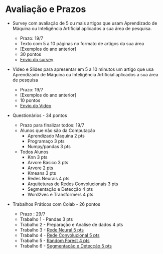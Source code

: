 # Avaliação e Prazos




* Survey com avaliação de 5 ou mais artigos que usam Aprendizado de Máquina ou Inteligência Artificial aplicados a sua área de pesquisa.
    * Prazo: 19/7
    * Texto com 5 a 10 páginas no formato de artigos da sua área
    * [Exemplos do ano anterior]
    * 30 pontos
    * [Envio do survey](https://forms.gle/siL4LjjKkjm5zHFm7)
* Video e Slides para apresentar em 5 a 10 minutos um artigo que usa Aprendizado de Máquina ou Inteligência Artificial aplicados a sua área de pesquisa
    * Prazo: 19/7
    * [Exemplos do ano anterior]
    * 10 pontos
    * [Envio do Video](https://forms.gle/QejQNwMRh3DbXYq46)
* Questionários - 34 pontos
    * Prazo para finalizar todos: 19/7
    * Alunos que não são da Computação
      * Aprendizado Maquina 2 pts
      * Programaço 3 pts
      * Numpy/pandas 3 pts
    * Todos Alunos
      * Knn 3 pts
      * Arvore Básico 3 pts
      * Arvore 2 pts
      * Kmeans 3 pts
      * Redes Neurais 4 pts
      * Arquiteturas de Redes Convolucionais 3 pts
      * Segmentação e Detecção 4 pts  
      * Word2vec e Transformers  4 pts

* Trabalhos Práticos com Colab - 26 pontos
   * Prazo : 29/7
   * Trabalho 1 - Pandas 3 pts
   * Trabalho 2 - Preparação e Analise de dados 4 pts
   * Trabalho 3 - [Rede Neural 5 pts](https://github.com/arduinoufv/inf620/blob/main/aulas/avalia%C3%A7%C3%A3o/Trabalho3.md)
   * Trabalho 4 - [Rede Convolucional 5 pts](https://github.com/arduinoufv/inf620/blob/main/aulas/avalia%C3%A7%C3%A3o/trabalho4.md)
   * Trabalho 5 - [Random Forest 4 pts](https://github.com/arduinoufv/inf620/blob/main/aulas/avalia%C3%A7%C3%A3o/trabalho5.md)
   * Trabalho 6 - [Segmentação e Detecção 5 pts](https://github.com/arduinoufv/inf620/blob/main/aulas/avalia%C3%A7%C3%A3o/trabalho6.md)

